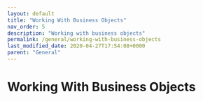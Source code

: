 ```yaml
---
layout: default
title: "Working With Business Objects"
nav_order: 5
description: "Working with business objects"
permalink: /general/working-with-business-objects
last_modified_date: 2020-04-27T17:54:08+0000
parent: "General"
---
```


# Working With Business Objects
